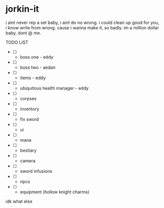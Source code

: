 # jorkin-it
i aint never rep a set baby, i aint do no wrong. i could clean up good for you, i know write from wrong. cause i wanna make it, so badly. im a million dollar baby, dont @ me.

TODO LIST

- [ ] - boss one - eddy
- [ ] - boss two - aedan
- [ ] - items - eddy
- [ ] - ubiquitous health manager - eddy
- [ ] - corpses
- [ ] - inventory
- [ ] - fix sword
- [ ] - ui
- [ ] - mana
- [ ] - bestiary
- [ ] - camera
- [ ] - sword infusions
- [ ] - npcs
- [ ] - equipment (hollow knight charms)

idk what else
